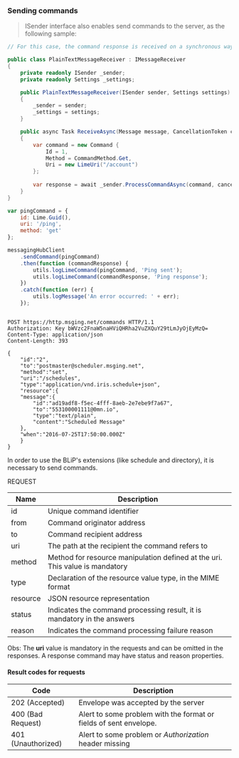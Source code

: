 ### Sending commands

<blockquote class="lang-specific csharp">
<p>ISender interface also enables send commands to the server, as the following sample:</p>
</blockquote>

```csharp
// For this case, the command response is received on a synchronous way.

public class PlainTextMessageReceiver : IMessageReceiver
{
    private readonly ISender _sender;
    private readonly Settings _settings;

    public PlainTextMessageReceiver(ISender sender, Settings settings)
    {
        _sender = sender;
        _settings = settings;
    }

    public async Task ReceiveAsync(Message message, CancellationToken cancellationToken)
    {
        var command = new Command {
            Id = 1,
            Method = CommandMethod.Get,
            Uri = new LimeUri("/account")
        };
        
        var response = await _sender.ProcessCommandAsync(command, cancellationToken);
    }
}
```

```javascript
var pingCommand = {
    id: Lime.Guid(),
    uri: '/ping',
    method: 'get'
};

messagingHubClient
    .sendCommand(pingCommand)
    .then(function (commandResponse) {
        utils.logLimeCommand(pingCommand, 'Ping sent');
        utils.logLimeCommand(commandResponse, 'Ping response');
    })
    .catch(function (err) {
        utils.logMessage('An error occurred: ' + err);
    });

```

```http

POST https://http.msging.net/commands HTTP/1.1
Authorization: Key bWVzc2FnaW5naHViQHRha2VuZXQuY29tLmJyOjEyMzQ=
Content-Type: application/json
Content-Length: 393

{  
    "id":"2",
    "to":"postmaster@scheduler.msging.net",
    "method":"set",
    "uri":"/schedules",
    "type":"application/vnd.iris.schedule+json",
    "resource":{  
    "message":{  
        "id":"ad19adf8-f5ec-4fff-8aeb-2e7ebe9f7a67",
        "to":"553100001111@0mn.io",
        "type":"text/plain",
        "content":"Scheduled Message"
    },
    "when":"2016-07-25T17:50:00.000Z"
    }
}
```

In order to use the BLiP's extensions (like schedule and directory), it is necessary to send commands. 

REQUEST

| Name | Description |
|---------------------------------|--------------|
| id     | Unique command identifier   |
| from   | Command originator address   |
| to     | Command recipient address  |
| uri    | The path at the recipient the command refers to |
| method | Method for resource manipulation defined at the uri. This value is mandatory |
| type | Declaration of the resource value type, in the MIME format |
| resource | JSON resource representation |
| status | Indicates the command processing result, it is mandatory in the answers |
| reason | Indicates the command processing failure reason |

Obs: The **uri** value is mandatory in the requests and can be omitted in the responses. A response command may have status and reason properties.

#### Result codes for requests

| Code                | Description                                                                               |
|---------------------|-----------------------------------------------------------------------------------------  |
| 202 (Accepted)      | Envelope was accepted by the server                                                       |
| 400 (Bad Request)   | Alert to some problem with the format or fields of sent envelope.                         |
| 401 (Unauthorized)  | Alert to some problem or *Authorization* header missing                                   |


